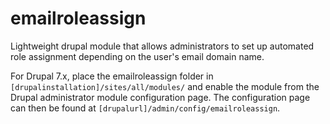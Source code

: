 emailroleassign
===============

Lightweight drupal module that allows administrators to set up automated role assignment depending on the user's email domain name.

For Drupal 7.x, place the emailroleassign folder in `[drupalinstallation]/sites/all/modules/` and enable the module from the Drupal administrator module configuration page.  The configuration page can then be found at `[drupalurl]/admin/config/emailroleassign`.
